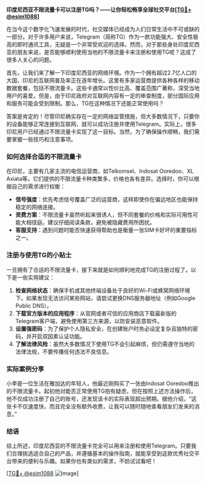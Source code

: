 **印度尼西亚不限流量卡可以注册TG吗？——让你轻松畅享全球社交平台[[TG💪+ @esim1088](https://t.me/s/esim1088)]**

在当今这个数字化飞速发展的时代，社交媒体已经成为人们日常生活中不可或缺的一部分。对于许多用户来说，Telegram（简称TG）作为一款功能强大、安全性极高的即时通讯工具，无疑是一个非常受欢迎的选择。然而，对于那些身处印度尼西亚的朋友来说，是否能够顺利使用当地的不限流量卡来注册和使用TG呢？这成了很多人关心的问题。

首先，让我们来了解一下印度尼西亚的网络环境。作为一个拥有超过2.7亿人口的大国，印尼的互联网普及率正在逐年增长。这里有多家运营商提供各种各样的移动数据套餐，包括不限流量卡。这些卡通常以性价比高、覆盖范围广著称，深受当地用户的喜爱。但是，由于印尼政府对互联网内容有一定的审查制度，部分国际应用和服务可能会受到限制。那么，TG在这种情况下还能正常使用吗？

答案是肯定的！尽管印尼确实存在一定的网络监管措施，但大多数情况下，只要你的设备能够正常连接到互联网，就可以成功注册并使用Telegram。实际上，很多印尼用户已经通过不限流量卡实现了这一目标。当然，为了确保操作顺畅，我们需要掌握一些技巧和注意事项。

### 如何选择合适的不限流量卡

在印尼，主要有几家主流的电信运营商，如Telkomsel、Indosat Ooredoo、XL Axiata等。它们提供的不限流量卡种类繁多，价格也各有差异。选择时，你可以根据自己的需求进行权衡：

- **信号强度**：优先考虑信号覆盖广泛的运营商，这样即使你在偏远地区也能保持稳定的网络连接。
- **资费方案**：不限流量卡虽然听起来很诱人，但不同套餐的价格和实际可用性可能大相径庭。建议仔细阅读条款，避免被隐藏费用所困扰。
- **客服支持**：遇到问题时能否快速获得帮助也是衡量一张SIM卡好坏的重要指标之一。

### 注册与使用TG的小贴士

一旦拥有了合适的不限流量卡，接下来就是如何顺利地完成TG的注册过程了。以下是一些实用建议：

1. **检查网络状态**：确保手机或其他终端设备处于良好的Wi-Fi或蜂窝网络环境下。如果发现无法访问某些网站，请尝试更换DNS服务器地址（例如Google Public DNS）。
2. **下载官方版本的应用程序**：从官网或者可信的应用商店下载最新版的Telegram客户端，避免使用第三方来源，以防安装恶意软件。
3. **设置强密码**：为了保护个人隐私安全，在创建账户时务必设定复杂且独特的密码，并开启双因素认证功能。
4. **了解法律风险**：虽然大多数情况下使用TG不会引起麻烦，但仍需遵守当地的法律法规，不要传播任何违法不良信息。

### 实际案例分享

小李是一位生活在雅加达的年轻人，他最近刚购买了一张由Indosat Ooredoo推出的不限流量卡。起初他对能否正常使用TG抱有疑虑，但在按照上述方法操作后，他不仅成功注册了自己的账号，还发现该卡的实际表现超出预期。据他介绍，“这张卡不仅速度快，而且完全没有额外收费，让我可以随时随地查看朋友们发来的消息。”

### 结语

综上所述，印度尼西亚的不限流量卡完全可以用来注册和使用Telegram。只要我们合理挑选适合自己的产品，并遵循基本的操作指南，就能享受到这款优秀社交平台带来的便利与乐趣。如果你也有类似的需求，不妨试试看吧！

[[TG💪+ @esim1088](https://t.me/s/esim1088) ![Image](https://i.postimg.cc/4NQfJmqS/Snipaste-2025-05-13-00-14-12.png)]